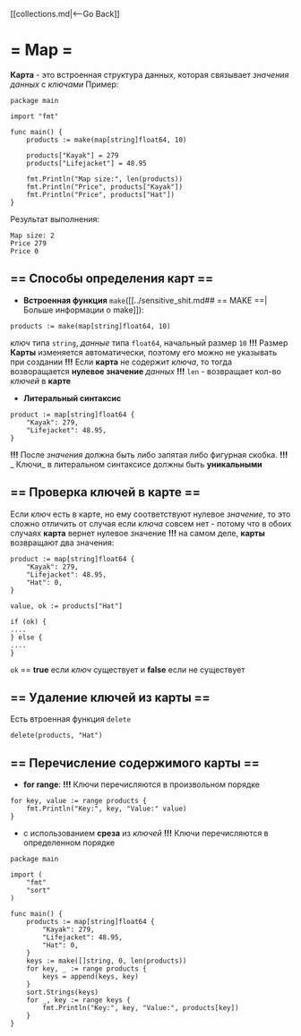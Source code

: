[[collections.md|<--Go Back]]

# = Map =
__Карта__ - это встроенная структура данных, которая связывает _значения данных_ с _ключами_
Пример:
```
package main

import "fmt"

func main() {
	products := make(map[string]float64, 10)

	products["Kayak"] = 279
	products["Lifejacket"] = 48.95

	fmt.Println("Map size:", len(products))
	fmt.Println("Price", products["Kayak"])
	fmt.Println("Price", products["Hat"])
}
```
Результат выполнения:
```
Map size: 2
Price 279
Price 0
```

## == Способы определения карт ==
- __Встроенная функция__ `make`([[../sensitive_shit.md## == MAKE ==|Больше информации о make]]):
```
products := make(map[string]float64, 10)
```
_ключ_ типа `string`, _данные_ типа `float64`, начальный размер `10`
__!!!__ Размер __Карты__ изменяется автоматически, поэтому его можно не указывать при создании 
__!!!__ Если __карта__ не содержит _ключа_, то тогда возворащается __нулевое значение__ _данных_
__!!!__ `len` - возвращает кол-во _ключей_ в __карте__

- __Литеральный синтаксис__
```
product := map[string]float64 {
    "Kayak": 279,
	"Lifejacket": 48.95,
}
```
__!!!__ После _значения_ должна быть либо запятая либо фигурная скобка.
__!!!__ _ Ключи_ в литеральном синтаксисе должны быть __уникальными__

## == Проверка ключей в карте ==
Если _ключ_ есть в карте, но ему соответствуют нулевое _значение_, то это сложно отличить от случая если _ключа_ совсем нет - потому что в обоих случаях __карта__ вернет нулевое значение
__!!!__ на самом деле, __карты__ возвращают два значения:
```
product := map[string]float64 {
    "Kayak": 279,
	"Lifejacket": 48.95,
	"Hat": 0,
}

value, ok := products["Hat"]

if (ok) {
....
} else {
....
}
```

`ok` == __true__ если _ключ_ существует и __false__ если не существует

## == Удаление ключей из карты ==
Есть втроенная функция `delete`
```
delete(products, "Hat")
```

## == Перечисление содержимого карты ==
- __for range__:
__!!!__ Ключи перечисляются в произвольном порядке
```
for key, value := range products {
    fmt.Println("Key:", key, "Value:" value)
}
```

- с использованием __среза__ из _ключей_
__!!!__ Ключи перечисляются в определенном порядке
```
package main

import (
    "fmt"
	"sort"
)

func main() {
	products := map[string]float64 {
		"Kayak": 279,
		"Lifejacket": 48.95,
		"Hat": 0,
    }
	keys := make([]string, 0, len(products))
	for key, _ := range products {
		keys = append(keys, key)
	}
	sort.Strings(keys)
	for _, key := range keys {
		fmt.Println("Key:", key, "Value:", products[key])
	}
}
```
